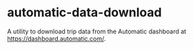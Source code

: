 # automatic-data-download
A utility to download trip data from the Automatic dashboard at https://dashboard.automatic.com/.
